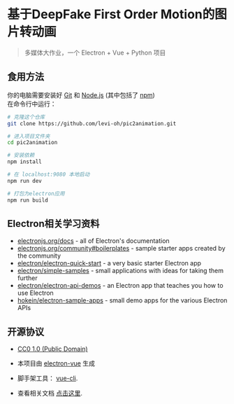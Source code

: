 # 基于DeepFake First Order Motion的图片转动画

> 多媒体大作业，一个 Electron + Vue + Python 项目

## 食用方法

 你的电脑需要安装好 [Git](https://git-scm.com) 和 [Node.js](https://nodejs.org/en/download/) (其中包括了 [npm](http://npmjs.com))   
 在命令行中运行：

```bash
# 克隆这个仓库
git clone https://github.com/levi-oh/pic2animation.git

# 进入项目文件夹
cd pic2animation

# 安装依赖
npm install

# 在 localhost:9080 本地启动
npm run dev

# 打包为electron应用
npm run build
```



## Electron相关学习资料

- [electronjs.org/docs](https://electronjs.org/docs) - all of Electron's documentation
- [electronjs.org/community#boilerplates](https://electronjs.org/community#boilerplates) - sample starter apps created by the community
- [electron/electron-quick-start](https://github.com/electron/electron-quick-start) - a very basic starter Electron app
- [electron/simple-samples](https://github.com/electron/simple-samples) - small applications with ideas for taking them further
- [electron/electron-api-demos](https://github.com/electron/electron-api-demos) - an Electron app that teaches you how to use Electron
- [hokein/electron-sample-apps](https://github.com/hokein/electron-sample-apps) - small demo apps for the various Electron APIs

## 开源协议

 - [CC0 1.0 (Public Domain)](LICENSE.md)

 - 本项目由 [electron-vue](https://github.com/SimulatedGREG/electron-vue) 生成  
 - 脚手架工具： [vue-cli](https://github.com/vuejs/vue-cli).   
 - 查看相关文档 [点击这里](https://simulatedgreg.gitbooks.io/electron-vue/content/index.html).
